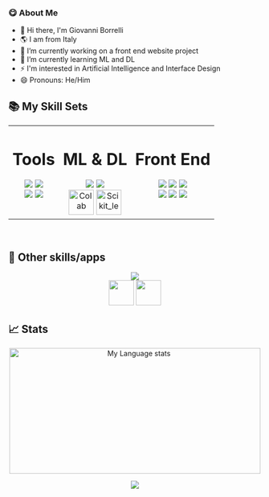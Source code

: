 ### 😋 About Me
<!--
**GiovanniBorrelli/GiovanniBorrelli** is a ✨ _special_ ✨ repository because its `README.md` (this file) appears on your GitHub profile.
-->
- 👋 Hi there, I'm Giovanni Borrelli
- 🌎 I am from Italy
- 🔭 I’m currently working on a front end website project
- 🌱 I’m currently learning ML and DL
- ⚡ I'm interested in Artificial Intelligence and Interface Design
- 😄 Pronouns: He/Him


## 📚 My Skill Sets  

<table align="center"><tr><td valign="top" >
  
<div align="center"> 
  <h1>Tools</h1>
</div>

<div align="center">  
  <img src="https://skillicons.dev/icons?i=latex" />
  <img src="https://skillicons.dev/icons?i=nodejs" />
</div>
<div align="center">  
  <img src="https://skillicons.dev/icons?i=mysql" />
  <img src="https://skillicons.dev/icons?i=github" />
</div>

</td><td valign="top" >

<div align="center"> 
  <h1>ML & DL</h1>
</div>  

<div align="center">
  <div align="center"> 
    <img src="https://skillicons.dev/icons?i=py" />
    <img src="https://skillicons.dev/icons?i=pytorch" />
  </div>
  <a href="https://colab.research.google.com/?hl=it" target="_blank"><img src="https://upload.wikimedia.org/wikipedia/commons/d/d0/Google_Colaboratory_SVG_Logo.svg" alt="Colab" height="50" /></a>  
  <a href="https://www.python.org/" target="_blank"><img src="https://upload.wikimedia.org/wikipedia/commons/0/05/Scikit_learn_logo_small.svg" alt="Scikit_learn" height="50" /></a>
</div>


</td><td valign="top" >

<div align="center"> 
  <h1>Front End</h1>
</div>

<div align="center">  
  <img src="https://skillicons.dev/icons?i=figma" />
  <img src="https://skillicons.dev/icons?i=materialui" />
  <img src="https://skillicons.dev/icons?i=bootstrap" />
</div>
<div align="center">  
  <img src="https://skillicons.dev/icons?i=nextjs" />
  <img src="https://skillicons.dev/icons?i=sass" />
  <img src="https://skillicons.dev/icons?i=react" />
</div>

</td></tr></table>  

<br/> 

## 🧩 Other skills/apps
<div align="center">  
  <img src="https://skillicons.dev/icons?i=c,cs,css,html,eclipse,idea,js,mongodb,unity,vscode" />
</div>
  <div align="center">  
  <img height=50 src="https://gitlab.com/monopolies/monopolies.net/-/raw/master/logos/atlassian/trello.svg"/>
  <img height=50 src=https://gitlab.com/monopolies/monopolies.net/-/raw/master/logos/salesforce/slack.svg/>
</div>

## 📈 Stats
<div align="center">
    </a>
<a href="https://www.youtube.com/watch?v=dQw4w9WgXcQ">
    <img
      src="https://github-readme-stats.vercel.app/api/top-langs/?username=GiovanniBorrelli&bg_color=30,2AC3C4,904e95&title_color=fff&text_color=fff"
      alt="My Language stats"
      height="250"
      width="500"
    />
  </a>
    
<p align="center"> 
<a href="https://www.youtube.com/watch?v=dQw4w9WgXcQ">
 <img src="https://komarev.com/ghpvc/?username=GiovanniBorrelli&&color=ff69b4"><img/>
<p/>

